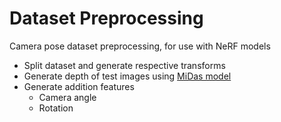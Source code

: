 # Dataset Preprocessing
Camera pose dataset preprocessing, for use with NeRF models
 * Split dataset and generate respective transforms
 * Generate depth of test images using [MiDas model](https://github.com/HJacksons/MiDaS)
 * Generate addition features
   * Camera angle
   * Rotation
